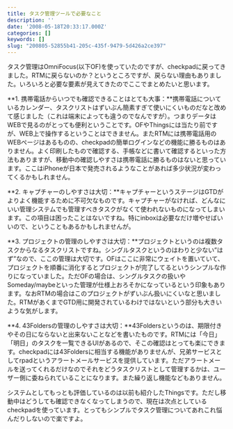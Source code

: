 ```yaml
---
title: タスク管理ツールで必要なこと
description: ''
date: '2008-05-18T20:33:17.000Z'
categories: []
keywords: []
slug: "200805-52855b41-205c-435f-9479-5d426a2ce397"
---
```

タスク管理はOmniFocus(以下OF)を使っていたのですが、checkpadに戻ってきました。RTMに戻らないのか？というところですが、戻らない理由もありました。いろいろと必要な要素が見えてきたのでここでまとめたいと思います。

**1\. 携帯電話からいつでも確認できることはとても大事：**携帯電話についているカレンダー、タスクリストはずいぶん簡素すぎて使いにくいものだなと改めて感じました（これは端末によっても違うのでなんですが）。つまりデータはWEBで見るのがとっても便利ということです。OFやThingsには当たり前ですが、WEB上で操作するということはできません。またRTMには携帯電話用のWEBページはあるものの、checkpadの簡単ログインなどの機能に勝るものはありません。よく印刷したもので確認する、手帳などに書いて確認するといった方法もありますが、移動中の確認しやすさは携帯電話に勝るものはないと思っています。ここはiPhoneが日本で発売されるようなことがあれば多少状況が変わってくるかもしれません。

**2\. キャプチャーのしやすさは大切：**キャプチャーというステージはGTDがよりよく機能するために不可欠なものです。キャプチャーがなければ、どんなにいい管理システムでも管理すべきタスクがなくて使われないものになってしまいます。この項目は困ったことはないですね。特にinboxは必要なだけ増やせばいいので、ということもあるかもしれませんが。

**3\. プロジェクトの管理のしやすさは大切：**プロジェクトというのは複数タスクからなるタスクリストですね。シングルタスクというのはわりと少ない”はず”なので、ここの管理は大切です。OFはここに非常にウェイトを置いていて、プロジェクトを順番に消化するとプロジェクトが完了してるというシンプルな作りになっていました。ただOFの場合は、シングルタスクの扱いやSomeday/maybeといった管理が仕様上おろそかになっているという印象もあります。なおRTMの場合はこのプロジェクトがずいぶん扱いにくいなと思いました。RTMがあくまでGTD用に開発されているわけではないという部分も大きいような気がします。

**4\. 43Foldersの管理のしやすさは大切：**43Foldersというのは、期限付きやその日にならないと出来ないことなどを書いたものです。RTMには「今日」「明日」のタスクを一覧できるUIがあるので、そこの確認はとっても楽にできます。checkpadには43Foldersに相当する機能がありませんが、兄弟サービスとしてrpadというアラートメールサービスを提供しています。ただアラートメールを送ってくれるだけなのでそれをどうタスクリストとして管理するかは、ユーザー側に委ねられていることになります。また繰り返し機能などもありません。

システムとしてもっとも評価しているのは以前も紹介したThingsです。ただし移動中はどうしても確認できなくなってしまうので、現在は次点としているcheckpadを使っています。とってもシンプルでタスク管理についてあれこれ悩んだりしないので楽ですよ。
